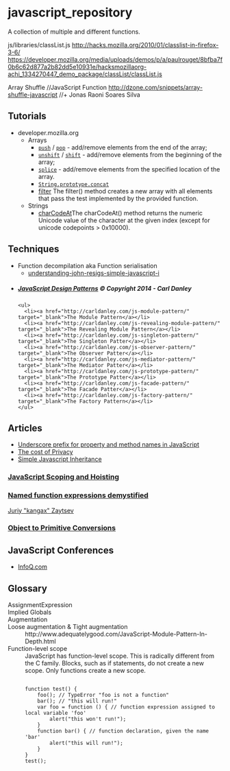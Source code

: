 javascript_repository
=====================

A collection of multiple and different functions. 





js/libraries/classList.js
http://hacks.mozilla.org/2010/01/classlist-in-firefox-3-6/
https://developer.mozilla.org/media/uploads/demos/p/a/paulrouget/8bfba7f0b6c62d877a2b82dd5e10931e/hacksmozillaorg-achi_1334270447_demo_package/classList/classList.js



Array Shuffle //JavaScript Function
http://dzone.com/snippets/array-shuffle-javascript
//+ Jonas Raoni Soares Silva


<h2>Tutorials</h2>
<ul>
  <li>developer.mozilla.org
    <ul>
      <li>Arrays
        <ul>
          <li><a target="_blank" title="The push() method adds one or more elements to the end of an array and returns the new length of the array." href="https://developer.mozilla.org/en-US/docs/Web/JavaScript/Reference/Global_Objects/Array/push"><code>push</code></a> / <a target="_blank" title="The pop() method removes the last element from an array and returns that element." href="https://developer.mozilla.org/en-US/docs/Web/JavaScript/Reference/Global_Objects/Array/pop"><code>pop</code></a> - add/remove elements from the end of the array;</li>
          <li><a target="_blank" title="The unshift() method adds one or more elements to the beginning of an array and returns the new length of the array." href="https://developer.mozilla.org/en-US/docs/Web/JavaScript/Reference/Global_Objects/Array/unshift"><code>unshift</code></a> / <a target="_blank" title="The shift() method removes the first element from an array and returns that element. This method changes the length of the array." href="https://developer.mozilla.org/en-US/docs/Web/JavaScript/Reference/Global_Objects/Array/shift"><code>shift</code></a> - add/remove elements from the beginning of the array;</li>
          <li><a target="_blank" title="The splice() method changes the content of an array, adding new elements while removing old elements." href="https://developer.mozilla.org/en-US/docs/Web/JavaScript/Reference/Global_Objects/Array/splice"><code>splice</code></a> - add/remove elements from the specified location of the array.</li>
          <li><a target="_blank" title="The concat() method combines the text of two or more strings and returns a new string." href="https://developer.mozilla.org/en-US/docs/Web/JavaScript/Reference/Global_Objects/String/concat"><code>String.prototype.concat</code></a></li>
          <li><a target="_blank" href="https://developer.mozilla.org/en-US/docs/Web/JavaScript/Reference/Global_Objects/Array/filter">filter</a> The filter() method creates a new array with all elements that pass the test implemented by the provided function.</li>
        </ul>
      </li>
      <li>Strings
        <ul>
          <li><a href="https://developer.mozilla.org/en-US/docs/Web/JavaScript/Reference/Global_Objects/String/charCodeAt" target="_blank">charCodeAt</a>The charCodeAt() method returns the numeric Unicode value of the character at the given index (except for unicode codepoints > 0x10000).</li>
        </ul>
      </li>
    </ul>
  </li>
</ul>

<h2>Techniques</h2>
<ul>
  <li>Function decompilation aka Function serialisation
    <ul>
      <li><a href="http://blog.buymeasoda.com/understanding-john-resigs-simple-javascript-i/" target="_blank">understanding-john-resigs-simple-javascript-i</a></li>
    </ul>
  </li>

  <li>
    <h5><a href="https://carldanley.com/javascript-design-patterns/" target="_blank">JavaScript Design Patterns</a> © Copyright 2014 - Carl Danley</h5>
    
    <ul>
      <li><a href="http://carldanley.com/js-module-pattern/" target="_blank">The Module Pattern</a></li>
      <li><a href="http://carldanley.com/js-revealing-module-pattern/" target="_blank">The Revealing Module Pattern</a></li>
      <li><a href="http://carldanley.com/js-singleton-pattern/" target="_blank">The Singleton Patter</a></li>
      <li><a href="http://carldanley.com/js-observer-pattern/" target="_blank">The Observer Patter</a></li>
      <li><a href="http://carldanley.com/js-mediator-pattern/" target="_blank">The Mediator Patter</a></li>
      <li><a href="http://carldanley.com/js-prototype-pattern/" target="_blank">The Prototype Patter</a></li>
      <li><a href="http://carldanley.com/js-facade-pattern/" target="_blank">The Facade Patter</a></li>
      <li><a href="http://carldanley.com/js-factory-pattern/" target="_blank">The Factory Pattern</a></li>
    </ul>
  </li>

</ul>


<h2>Articles</h2>

<ul>
  <li><a href="http://stackoverflow.com/a/4484449/1021122" target="_blank">Underscore prefix for property and method names in JavaScript</a></li>
  <li><a href="https://blog.jcoglan.com/2012/01/19/the-cost-of-privacy/" target="_blank">The cost of Privacy</a></li>
  <li><a href="http://ejohn.org/blog/simple-javascript-inheritance/" target="_blank">Simple Javascript Inheritance</a></li>
</ul>

<h3><a href="http://www.adequatelygood.com/JavaScript-Scoping-and-Hoisting.html" target="_blank">JavaScript Scoping and Hoisting</a></h3>

<h3><a href="http://kangax.github.io/nfe/" target="_blank">Named function expressions demystified</a></h3>
<p><a href="http://perfectionkills.com/" target="_blank">Juriy "kangax" Zaytsev</a></p>

<h3><a href="http://www.adequatelygood.com/Object-to-Primitive-Conversions-in-JavaScript.html" target="_blank">Object to Primitive Conversions</a></h3>



<h2>JavaScript Conferences</h2>
<ul>
  <li><a href="http://www.infoq.com/javascript/?utm_source=infoq&utm_medium=header_graybar&utm_campaign=topic_clk">InfoQ.com</a></li>
</ul>



<h2>Glossary</h2>
<dl>
<dt>AssignmentExpression</dt>
<dd></dd>
<dt>Implied Globals</dt>
<dt>Augmentation</dt>
<dt>Loose augmentation & Tight augmentation</dt>
<dd>http://www.adequatelygood.com/JavaScript-Module-Pattern-In-Depth.html</dd>
<dt>Function-level scope</dt>
<dd>JavaScript has function-level scope. This is radically different from the C family. Blocks, such as if statements, do not create a new scope. Only functions create a new scope.

<p>
<code>
function test() {
	foo(); // TypeError "foo is not a function"
	bar(); // "this will run!"
	var foo = function () { // function expression assigned to local variable 'foo'
		alert("this won't run!");
	}
	function bar() { // function declaration, given the name 'bar'
		alert("this will run!");
	}
}
test();
</code></p>

</dd>
</dl>
